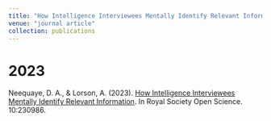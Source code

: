 ```yaml
---
title: "How Intelligence Interviewees Mentally Identify Relevant Information"
venue: "journal article"
collection: publications
---
```


2023
===
Neequaye, D. A., & Lorson, A. (2023). [How Intelligence Interviewees Mentally Identify Relevant Information](https://royalsocietypublishing.org/doi/full/10.1098/rsos.230986). In Royal Society Open Science. 10:230986.
